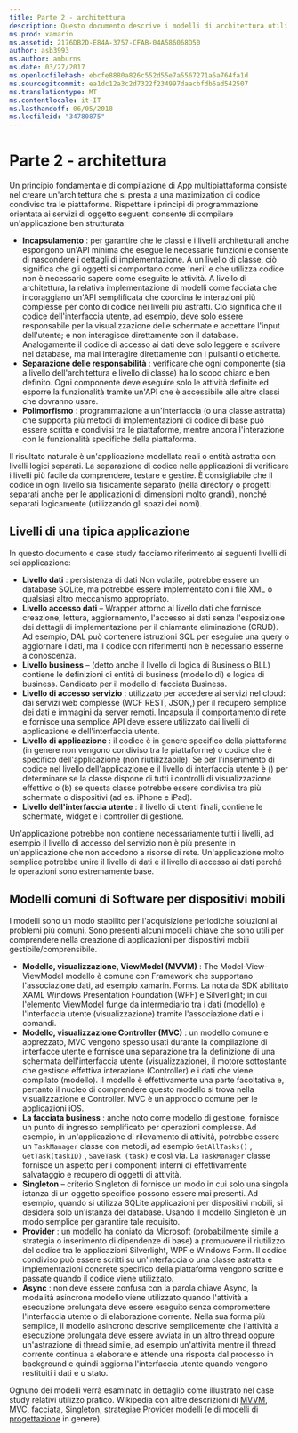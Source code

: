 ```yaml
---
title: Parte 2 - architettura
description: Questo documento descrive i modelli di architettura utili per la compilazione di applicazioni multipiattaforma. Vengono illustrati i livelli di una tipica applicazione (livello di dati, il livello di accesso ai dati, e così via) e modelli comuni di software per dispositivi mobili (MVVM, MVC e così via)
ms.prod: xamarin
ms.assetid: 2176DB2D-E84A-3757-CFAB-04A586068D50
author: asb3993
ms.author: amburns
ms.date: 03/27/2017
ms.openlocfilehash: ebcfe8880a826c552d55e7a5567271a5a764fa1d
ms.sourcegitcommit: ea1dc12a3c2d7322f234997daacbfdb6ad542507
ms.translationtype: MT
ms.contentlocale: it-IT
ms.lasthandoff: 06/05/2018
ms.locfileid: "34780875"
---
```

# <a name="part-2---architecture"></a>Parte 2 - architettura

Un principio fondamentale di compilazione di App multipiattaforma consiste nel creare un'architettura che si presta a una maximization di codice condiviso tra le piattaforme. Rispettare i principi di programmazione orientata ai servizi di oggetto seguenti consente di compilare un'applicazione ben strutturata:

-   **Incapsulamento** : per garantire che le classi e i livelli architetturali anche espongono un'API minima che esegue le necessarie funzioni e consente di nascondere i dettagli di implementazione. A un livello di classe, ciò significa che gli oggetti si comportano come 'neri' e che utilizza codice non è necessario sapere come eseguite le attività. A livello di architettura, la relativa implementazione di modelli come facciata che incoraggiano un'API semplificata che coordina le interazioni più complesse per conto di codice nei livelli più astratti. Ciò significa che il codice dell'interfaccia utente, ad esempio, deve solo essere responsabile per la visualizzazione delle schermate e accettare l'input dell'utente; e non interagisce direttamente con il database. Analogamente il codice di accesso ai dati deve solo leggere e scrivere nel database, ma mai interagire direttamente con i pulsanti o etichette.
-   **Separazione delle responsabilità** : verificare che ogni componente (sia a livello dell'architettura e livello di classe) ha lo scopo chiaro e ben definito. Ogni componente deve eseguire solo le attività definite ed esporre la funzionalità tramite un'API che è accessibile alle altre classi che dovranno usare.
-   **Polimorfismo** : programmazione a un'interfaccia (o una classe astratta) che supporta più metodi di implementazioni di codice di base può essere scritta e condivisi tra le piattaforme, mentre ancora l'interazione con le funzionalità specifiche della piattaforma.


Il risultato naturale è un'applicazione modellata reali o entità astratta con livelli logici separati. La separazione di codice nelle applicazioni di verificare i livelli più facile da comprendere, testare e gestire. È consigliabile che il codice in ogni livello sia fisicamente separato (nella directory o progetti separati anche per le applicazioni di dimensioni molto grandi), nonché separati logicamente (utilizzando gli spazi dei nomi).

 <a name="Typical_Application_Layers" />


## <a name="typical-application-layers"></a>Livelli di una tipica applicazione

In questo documento e case study facciamo riferimento ai seguenti livelli di sei applicazione:

-   **Livello dati** : persistenza di dati Non volatile, potrebbe essere un database SQLite, ma potrebbe essere implementato con i file XML o qualsiasi altro meccanismo appropriato.
-   **Livello accesso dati** – Wrapper attorno al livello dati che fornisce creazione, lettura, aggiornamento, l'accesso ai dati senza l'esposizione dei dettagli di implementazione per il chiamante eliminazione (CRUD). Ad esempio, DAL può contenere istruzioni SQL per eseguire una query o aggiornare i dati, ma il codice con riferimenti non è necessario esserne a conoscenza.
-   **Livello business** – (detto anche il livello di logica di Business o BLL) contiene le definizioni di entità di business (modello di) e logica di business. Candidato per il modello di facciata Business.
-   **Livello di accesso servizio** : utilizzato per accedere ai servizi nel cloud: dai servizi web complesse (WCF REST, JSON,) per il recupero semplice dei dati e immagini da server remoti. Incapsula il comportamento di rete e fornisce una semplice API deve essere utilizzato dai livelli di applicazione e dell'interfaccia utente.
-   **Livello di applicazione** : il codice è in genere specifico della piattaforma (in genere non vengono condiviso tra le piattaforme) o codice che è specifico dell'applicazione (non riutilizzabile). Se per l'inserimento di codice nel livello dell'applicazione e il livello di interfaccia utente è () per determinare se la classe dispone di tutti i controlli di visualizzazione effettivo o (b) se questa classe potrebbe essere condivisa tra più schermate o dispositivi (ad es. iPhone e iPad).
-   **Livello dell'interfaccia utente** : il livello di utenti finali, contiene le schermate, widget e i controller di gestione.


Un'applicazione potrebbe non contiene necessariamente tutti i livelli, ad esempio il livello di accesso del servizio non è più presente in un'applicazione che non accedono a risorse di rete. Un'applicazione molto semplice potrebbe unire il livello di dati e il livello di accesso ai dati perché le operazioni sono estremamente base.

 <a name="Common_Mobile_Software_Patterns" />


## <a name="common-mobile-software-patterns"></a>Modelli comuni di Software per dispositivi mobili

I modelli sono un modo stabilito per l'acquisizione periodiche soluzioni ai problemi più comuni. Sono presenti alcuni modelli chiave che sono utili per comprendere nella creazione di applicazioni per dispositivi mobili gestibile/comprensibile.

-   **Modello, visualizzazione, ViewModel (MVVM)** : The Model-View-ViewModel modello è comune con Framework che supportano l'associazione dati, ad esempio xamarin. Forms. La nota da SDK abilitato XAML Windows Presentation Foundation (WPF) e Silverlight; in cui l'elemento ViewModel funge da intermediario tra i dati (modello) e l'interfaccia utente (visualizzazione) tramite l'associazione dati e i comandi.
-   **Modello, visualizzazione Controller (MVC)** : un modello comune e apprezzato, MVC vengono spesso usati durante la compilazione di interfacce utente e fornisce una separazione tra la definizione di una schermata dell'interfaccia utente (visualizzazione), il motore sottostante che gestisce effettiva interazione (Controller) e i dati che viene compilato (modello). Il modello è effettivamente una parte facoltativa e, pertanto il nucleo di comprendere questo modello si trova nella visualizzazione e Controller. MVC è un approccio comune per le applicazioni iOS.
-   **La facciata business** : anche noto come modello di gestione, fornisce un punto di ingresso semplificato per operazioni complesse. Ad esempio, in un'applicazione di rilevamento di attività, potrebbe essere un `TaskManager` classe con metodi, ad esempio `GetAllTasks()` , `GetTask(taskID)` , `SaveTask (task)` e così via. La `TaskManager` classe fornisce un aspetto per i componenti interni di effettivamente salvataggio e recupero di oggetti di attività.
-   **Singleton** – criterio Singleton di fornisce un modo in cui solo una singola istanza di un oggetto specifico possono essere mai presenti. Ad esempio, quando si utilizza SQLite applicazioni per dispositivi mobili, si desidera solo un'istanza del database. Usando il modello Singleton è un modo semplice per garantire tale requisito.
-   **Provider** : un modello ha coniato da Microsoft (probabilmente simile a strategia o inserimento di dipendenze di base) a promuovere il riutilizzo del codice tra le applicazioni Silverlight, WPF e Windows Form. Il codice condiviso può essere scritti su un'interfaccia o una classe astratta e implementazioni concrete specifico della piattaforma vengono scritte e passate quando il codice viene utilizzato.
-   **Async** : non deve essere confusa con la parola chiave Async, la modalità asincrona modello viene utilizzato quando l'attività a esecuzione prolungata deve essere eseguito senza compromettere l'interfaccia utente o di elaborazione corrente. Nella sua forma più semplice, il modello asincrono descrive semplicemente che l'attività a esecuzione prolungata deve essere avviata in un altro thread oppure un'astrazione di thread simile, ad esempio un'attività mentre il thread corrente continua a elaborare e attende una risposta dal processo in background e quindi aggiorna l'interfaccia utente quando vengono restituiti i dati e o stato.


Ognuno dei modelli verrà esaminato in dettaglio come illustrato nel case study relativi utilizzo pratico. Wikipedia con altre descrizioni di [MVVM](https://en.wikipedia.org/wiki/Model–view–viewmodel), [MVC](https://en.wikipedia.org/wiki/Model–view–controller), [facciata](http://en.wikipedia.org/wiki/Facade_pattern), [Singleton](http://en.wikipedia.org/wiki/Singleton_pattern), [strategia](http://en.wikipedia.org/wiki/Strategy_pattern)e [Provider](http://en.wikipedia.org/wiki/Provider_model) modelli (e di [modelli di progettazione](http://en.wikipedia.org/wiki/Design_Patterns) in genere).
